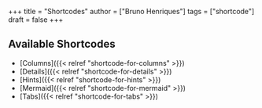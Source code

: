 +++
title = "Shortcodes"
author = ["Bruno Henriques"]
tags = ["shortcode"]
draft = false
+++

## Available Shortcodes

- [Columns]({{< relref "shortcode-for-columns" >}})
- [Details]({{< relref "shortcode-for-details" >}})
- [Hints]({{< relref "shortcode-for-hints" >}})
- [Mermaid]({{< relref "shortcode-for-mermaid" >}})
- [Tabs]({{< relref "shortcode-for-tabs" >}})
